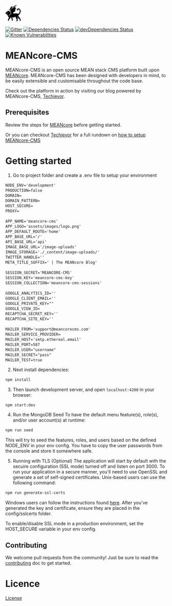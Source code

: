 [![MEANcore-CMS Logo](https://github.com/mrdav30/MEANcore-CMS/blob/meancore-cms/client/assets/images/logo.png)](https://github.com/mrdav30/MEANcore-CMS)

[![Gitter](https://badges.gitter.im/Join%20Chat.svg)](https://gitter.im/MEANcore-CMS/community#)
[![Dependencies Status](https://david-dm.org/mrdav30/MEANcore-CMS.svg)](https://david-dm.org/mrdav30/MEANcore-CMS)
[![devDependencies Status](https://david-dm.org/mrdav30/MEANcore-CMS/dev-status.svg)](https://david-dm.org/mrdav30/MEANcore-CMS?type=dev)
[![Known Vulnerabilities](https://snyk.io/test/github/mrdav30/MEANcore-CMS/badge.svg?targetFile=package.json)](https://snyk.io/test/github/mrdav30/MEANcore-CMS?targetFile=package.json)

# MEANcore-CMS

MEANcore-CMS is an open source MEAN stack CMS platform built upon [MEANcore](https://github.com/mrdav30/MEANcore). MEANcore-CMS has been designed with developers in mind, to be easily extensible and customisable throughout the code base.

Check out the platform in action by visiting our blog powered by MEANcore-CMS, [Techievor](https://techievor.com).

## Prerequisites
Review the steps for [MEANcore](https://github.com/mrdav30/MEANcore) before getting started.

Or you can checkout [Techievor](https://techievor.com) for a full rundown on [how to setup MEANcore-CMS](https://techievor.com/blog/post/2019/03/05/meancore-cms-mean-stack-cms-blogging-platform)

# Getting started

1. Go to project folder and create a .env file to setup your environment
```
NODE_ENV='development'
PRODUCTION=false
DOMAIN=
DOMAIN_PATTERN=
HOST_SECURE=
PROXY=

APP_NAME='meancore-cms'
APP_LOGO='assets/images/logo.png'
APP_DEFAULT_ROUTE='home'
APP_BASE_URL='/'
API_BASE_URL='api'
IMAGE_BASE_URL='/image-uploads'
IMAGE_STORAGE='./_content/image-uploads/'
TWITTER_HANDLE=''
META_TITLE_SUFFIX=' | The MEANcore Blog'

SESSION_SECRET='MEANCORE-CMS'
SESSION_KEY='meancore-cms-key'
SESSION_COLLECTION='meancore-cms-sessions'

GOOGLE_ANALYTICS_ID=''
GOOGLE_CLIENT_EMAIL=''
GOOGLE_PRIVATE_KEY=""
GOOGLE_VIEW_ID=
RECAPTCHA_SECRET_KEY=''
RECAPTCHA_SITE_KEY=''

MAILER_FROM='support@meancorecms.com'
MAILER_SERVICE_PROVIDER=
MAILER_HOST='smtp.ethereal.email'
MAILER_PORT=587
MAILER_USER="username"
MAILER_SECRET="pass"
MAILER_TEST=true
```

2. Next install dependencies:
 ```bash
 npm install
 ```

3. Then launch development server, and open `localhost:4200` in your browser:
 ```bash
 npm start:dev
 ```

4. Run the MongoDB Seed
To have the default menu feature(s), role(s), and/or user account(s) at runtime:
```bash
npm run seed
```
This will try to seed the features, roles, and users based on the defined NODE_ENV in your env config. You have to copy the user passwords from the console and store it somewhere safe.

5. Running with TLS (Optional)
The application will start by default with the secuire configuration (SSL mode) turned off and listen on port 3000.  To run your application in a secure manner, you'll need to use OpenSSL and generate a set of self-signed certificates.  Unix-based users can use the following command:
```bash
npm run generate-ssl-certs
```
Windows users can follow the instructions found [here](https://support.citrix.com/article/CTX128656).  After you've generated the key and certificate, ensure they are placed in the config/sslcerts folder.

To enable/disable SSL mode in a production environment, set the HOST_SECURE variable in your env config.

## Contributing
We welcome pull requests from the community! Just be sure to read the [contributing](https://github.com/mrdav30/MEANcore-CMS/blob/meancore-cms/CONTRIBUTING.MD) doc to get started.

# Licence

[License](https://github.com/mrdav30/MEANcore-CMS/blob/meancore-cms/LICENSE.MD)
